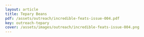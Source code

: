 ```yaml
---
layout: article
title: Tepary Beans
pdf: /assets/outreach/incredible-feats-issue-004.pdf
key: outreach-tepary
cover: /assets/images/outreach/incredible-feats-issue-004.png
---
```

